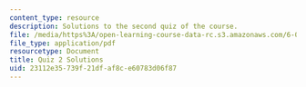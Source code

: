 ```yaml
---
content_type: resource
description: Solutions to the second quiz of the course.
file: /media/https%3A/open-learning-course-data-rc.s3.amazonaws.com/6-013-electromagnetics-and-applications-fall-2005/23112e35739f21dfaf8ce60783d06f87_q2_solution.pdf
file_type: application/pdf
resourcetype: Document
title: Quiz 2 Solutions
uid: 23112e35-739f-21df-af8c-e60783d06f87
---
```

